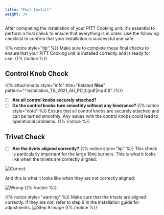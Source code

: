 ```yaml
---
title: "Post Install"
weight: 30
---
```



After completing the installation of your PITT Cooking unit, it's essential to perform a final check to ensure that everything is in order. Use the following checklist to confirm that your installation is successful and safe.

{{% notice style="tip" %}}
Make sure to complete these final checks to ensure that your PITT Cooking unit is installed correctly and is ready for use.
{{% /notice %}}

## Control Knob Check
{{% attachments style="info" title="Related **files**"  pattern="^Installation_TS_2021_AU_PC_1\.(pdf|mp4)$" /%}}
- [ ] **Are all control knobs securely attached?**
- [ ] **Do the control knobs turn smoothly without any hindrance?**
{{% notice style="note" %}}
Ensure that all control knobs are securely attached and can be turned smoothly. Any issues with the control knobs could lead to operational problems.
{{% /notice %}}

## Trivet Check
- [ ] **Are the tivets aligned correctly?**
{{% notice style="tip" %}}
This check is particularly important for the large 18mj burners.
This is what it looks like when the trivets are correctly aligned:

![Correct](/images/same_or.png)

And this is what it looks like when they are not correctly aligned:

![Wrong](/images/step-9-wrong_resized.jpg)
{{% /notice %}}

{{% notice style="warning" %}}
Make sure that the trivets are aligned correctly. If they are not, refer to step 9 in the installation guide for adjustments.
![Step 9 Image](/images/step-9.png)
{{% /notice %}}